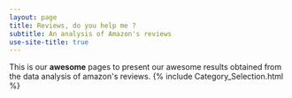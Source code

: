 ```yaml
---
layout: page
title: Reviews, do you help me ?
subtitle: An analysis of Amazon's reviews
use-site-title: true
---
```



This is our **awesome** pages to present our awesome results obtained from the data analysis of amazon's reviews.
{% include Category_Selection.html %}
